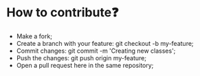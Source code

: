# How to contribute:question:

- Make a fork;
- Create a branch with your feature: git checkout -b my-feature;
- Commit changes: git commit -m 'Creating new classes';
- Push the changes: git push origin my-feature;
- Open a pull request here in the same repository;
    
